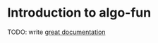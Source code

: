# Introduction to algo-fun

TODO: write [great documentation](http://jacobian.org/writing/what-to-write/)
